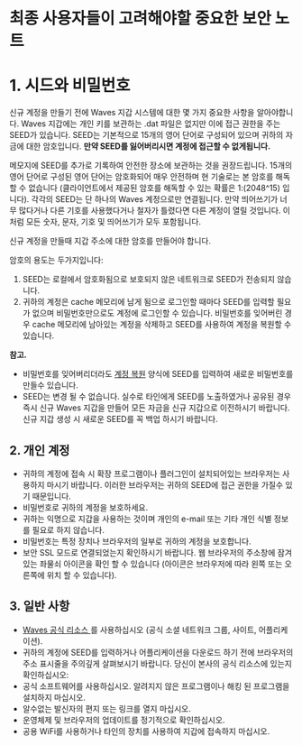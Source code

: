 # 최종 사용자들이 고려해야할 중요한 보안 노트 

# 1. 시드와 비밀번호 

신규 계정을 만들기 전에 Waves 지갑 시스템에 대한 몇 가지 중요한 사항을 알아야합니다. Waves 지갑에는 개인 키를 보관하는 .dat 파일은 없지만 이에 접근 권한을 주는 SEED가 있습니다. SEED는 기본적으로 15개의 영어 단어로 구성되어 있으며 귀하의 자금에 대한 암호입니다. **만약 SEED를 잃어버리시면 계정에 접근할 수 없게됩니다.**

메모지에 SEED를 추가로 기록하여 안전한 장소에 보관하는 것을 권장드립니다. 15개의 영어 단어로 구성된 영어 단어는 암호화되어 매우 안전하며 현 기술로는 본 암호를 해독할 수 없습니다 \(클라이언트에서 제공된 암호를 해독할 수 있는 확률은 1:(2048^15) 입니다\). 각각의 SEED는 단 하나의 Waves 계정으로만 연결됩니다. 만약 띄어쓰기가 너무 많다거나 다른 기호를 사용했다거나 철자가 틀렸다면 다른 계정이 열릴 것입니다. 이처럼 모든 숫자, 문자, 기호 및 띄어쓰기가 모두 포함됩니다.

신규 계정을 만들때 지갑 주소에 대한 암호를 만들어야 합니다.

암호의 용도는 두가지입니다:

1. SEED는 로컬에서 암호화됨으로 보호되지 않은 네트워크로 SEED가 전송되지 않습니다.
2. 귀하의 계정은 cache 메모리에 남게 됨으로 로그인할 때마다 SEED를 입력할 필요가 없으며 비밀번호만으로도 계정에 로그인할 수 있습니다. 비밀번호를 잊어버린 경우 cache 메모리에 남아있는 계정을 삭제하고 SEED를 사용하여 계정을 복원할 수 있습니다.

**참고.**

* 비밀번호를 잊어버리더라도 [계정 복원](/waves-client/account-management/restore-an-account.md) 양식에 SEED를 입력하여 새로운 비밀번호를 만들수 있습니다.
* SEED는 변경 될 수 없습니다. 실수로 타인에게 SEED를 노출하였거나 공유된 경우 즉시 신규 Waves 지갑을 만들어 모든 자금을 신규 지갑으로 이전하시기 바랍니다. 신규 지갑 생성 시 새로운 SEED를 꼭 백업 하시기 바랍니다.

## 2. 개인 계정 

* 귀하의 계정에 접속 시 확장 프로그램이나 플러그인이 설치되어있는 브라우저는 사용하지 마시기 바랍니다. 이러한 브라우저는 귀하의 SEED에 접근 권한을 가질수 있기 때문입니다.
* 비밀번호로 귀하의 계정을 보호하세요.
* 귀하는 익명으로 지갑을 사용하는 것이며 개인의 e-mail 또는 기타 개인 식별 정보를 필요로 하지 않습니다.
* 비밀번호는 특정 장치나 브라우저의 일부로 귀하의 계정을 보호합니다.
* 보안 SSL 모드로 연결되었는지 확인하시기 바랍니다. 웹 브라우저의 주소창에 잠겨있는 좌물쇠 아이콘을 확인 할 수 있습니다 \(아이콘은 브라우저에 따라 왼쪽 또는 오른쪽에 위치 할 수 있습니다\).

## 3. 일반 사항 

* [Waves 공식 리소스 ](/overview/waves-official-resources.md) 를 사용하십시오 \(공식 소셜 네트워크 그룹, 사이트, 어플리케이션\).
* 귀하의 계정에 SEED를 입력하거나 어플리케이션을 다운로드 하기 전에 브라우저의 주소 표시줄을 주의깊게 살펴보시기 바랍니다. 당신이 본사의 공식 리소스에 있는지 확인하십시오:
* 공식 소프트웨어를 사용하십시오. 알려지지 않은 프로그램이나 해킹 된 프로그램을 설치하지 마십시오.
* 알수없는 발신자의 편지 또는 링크를 열지 마십시오.
* 운영체제 및 브라우저의 업데이트를 정기적으로 확인하십시오.
* 공용 WiFi를 사용하거나 타인의 장치를 사용하여 지갑에 접속하지 마십시오.
